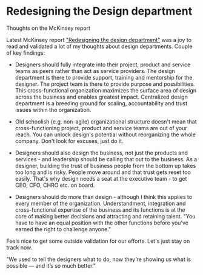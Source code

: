 # Redesigning the Design department

Thoughts on the McKinsey report

Latest McKinsey report ["Redesigning the design department"](https://www.mckinsey.com/business-functions/mckinsey-design/our-insights/redesigning-the-design-department) was a joy to read and validated a lot of my thoughts about design departments. Couple of key findings:

-   Designers should fully integrate into their project, product and service teams as peers rather than act as service providers. The design department is there to provide support, training and mentorship for the designer. The project team is there to provide purpose and possibilities. This cross-functional organization maximizes the surface area of design across the business and enables greatest impact. Centralized design department is a breeding ground for scaling, accountability and trust issues within the organization.

-   Old schoolish (e.g. non-agile) organizational structure doesn't mean that cross-functioning project, product and service teams are out of your reach. You can unlock design's potential without reorganizing the whole company. Don't look for excuses, just do it.

-   Designers should also design the business, not just the products and services - and leadership should be calling that out to the business. As a designer, building the trust of business people from the bottom up takes too long and is risky. People move around and that trust gets reset too easily. That's why design needs a seat at the executive team - to get CEO, CFO, CHRO etc. on board.

-   Designers should do more than design - although I think this applies to every member of the organization. Understandment, integration and cross-functional expertise of the business and its functions is at the core of making better decisions and attracting and retaining talent. "You have to have an equal position with the other functions before you’ve earned the right to challenge anyone."

Feels nice to get some outside validation for our efforts. Let's just stay on track now.

"We used to tell the designers what to do, now they’re showing us what is possible — and it’s so much better."
